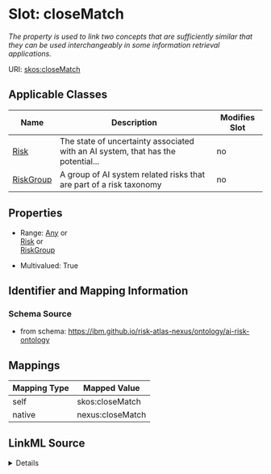 

# Slot: closeMatch


_The property is used to link two concepts that are sufficiently similar that they can be used interchangeably in some information retrieval applications._





URI: [skos:closeMatch](http://www.w3.org/2004/02/skos/core/closeMatch)



<!-- no inheritance hierarchy -->





## Applicable Classes

| Name | Description | Modifies Slot |
| --- | --- | --- |
| [Risk](Risk.md) | The state of uncertainty associated with an AI system, that has the potential... |  no  |
| [RiskGroup](RiskGroup.md) | A group of AI system related risks that are part of a risk taxonomy |  no  |







## Properties

* Range: [Any](Any.md)&nbsp;or&nbsp;<br />[Risk](Risk.md)&nbsp;or&nbsp;<br />[RiskGroup](RiskGroup.md)

* Multivalued: True





## Identifier and Mapping Information







### Schema Source


* from schema: https://ibm.github.io/risk-atlas-nexus/ontology/ai-risk-ontology




## Mappings

| Mapping Type | Mapped Value |
| ---  | ---  |
| self | skos:closeMatch |
| native | nexus:closeMatch |




## LinkML Source

<details>
```yaml
name: closeMatch
description: The property is used to link two concepts that are sufficiently similar
  that they can be used interchangeably in some information retrieval applications.
from_schema: https://ibm.github.io/risk-atlas-nexus/ontology/ai-risk-ontology
rank: 1000
slot_uri: skos:closeMatch
alias: closeMatch
domain_of:
- RiskGroup
- Risk
range: Any
multivalued: true
inlined: false
any_of:
- range: Risk
- range: RiskGroup

```
</details>